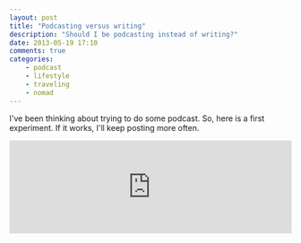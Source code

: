 ```yaml
---
layout: post
title: "Podcasting versus writing"
description: "Should I be podcasting instead of writing?"
date: 2013-05-19 17:10
comments: true
categories: 
	- podcast
	- lifestyle
	- traveling
	- nomad
---
```

I've been thinking about trying to do some podcast. So, here is a first experiment. If it works, I'll keep posting more often.

<iframe width="100%" height="166" scrolling="no" frameborder="no" src="https://w.soundcloud.com/player/?url=http%3A%2F%2Fapi.soundcloud.com%2Ftracks%2F92984767"></iframe>

